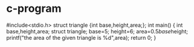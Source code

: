 # c-program
#include<stdio.h>
struct triangle {int base,height,area;};
int main()
{
int base,height,area;
struct triangle;
base=5;
height=6;
area=0.5*base*height;
printf("the area of the given triangle is %d",area);
return 0;
}
